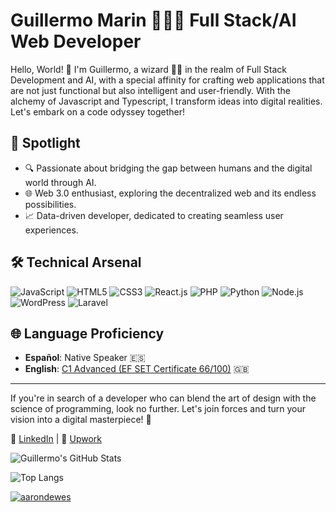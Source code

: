 # Guillermo Marin 🚀👨‍💻 Full Stack/AI Web Developer

Hello, World! 👋 I'm Guillermo, a wizard 🧙‍♂️ in the realm of Full Stack Development and AI, with a special affinity for crafting web applications that are not just functional but also intelligent and user-friendly. With the alchemy of Javascript and Typescript, I transform ideas into digital realities. Let's embark on a code odyssey together!

## 🌟 Spotlight

- 🔍 Passionate about bridging the gap between humans and the digital world through AI.
- 🌐 Web 3.0 enthusiast, exploring the decentralized web and its endless possibilities.
- 📈 Data-driven developer, dedicated to creating seamless user experiences.

## 🛠 Technical Arsenal

![JavaScript](https://img.shields.io/badge/-JavaScript-F7DF1E?style=for-the-badge&logo=javascript&logoColor=black)
![HTML5](https://img.shields.io/badge/-HTML5-E34F26?style=for-the-badge&logo=html5&logoColor=white)
![CSS3](https://img.shields.io/badge/-CSS3-1572B6?style=for-the-badge&logo=css3)
![React.js](https://img.shields.io/badge/-React.js-61DAFB?style=for-the-badge&logo=react&logoColor=black)
![PHP](https://img.shields.io/badge/-PHP-777BB4?style=for-the-badge&logo=php&logoColor=white)
![Python](https://img.shields.io/badge/-Python-3776AB?style=for-the-badge&logo=python&logoColor=white)
![Node.js](https://img.shields.io/badge/-Node.js-339933?style=for-the-badge&logo=node.js&logoColor=white)
![WordPress](https://img.shields.io/badge/-WordPress-21759B?style=for-the-badge&logo=wordpress&logoColor=white)
![Laravel](https://img.shields.io/badge/-Laravel-FF2D20?style=for-the-badge&logo=laravel&logoColor=white)

## 🌐 Language Proficiency

- **Español**: Native Speaker 🇪🇸
- **English**: [C1 Advanced (EF SET Certificate 66/100)](https://www.efset.org/cert/WWsHim) 🇬🇧

---

If you're in search of a developer who can blend the art of design with the science of programming, look no further. Let's join forces and turn your vision into a digital masterpiece! 🌟

🔗 [LinkedIn](https://www.linkedin.com/in/guillermo-marin-dev/) | 🔗 [Upwork](https://www.upwork.com/freelancers/~01608584c4871fe695)

![Guillermo's GitHub Stats](https://github-readme-stats.vercel.app/api?username=guillermoscript&show_icons=true&theme=radical)

![Top Langs](https://github-readme-stats.vercel.app/api/top-langs/?username=guillermoscript&title_color=fff&icon_color=79ff97&text_color=9f9f9f&bg_color=151515&layout=compact&langs_count=10)

<p align="left"> <a href="https://github.com/ryo-ma/github-profile-trophy"><img src="https://github-profile-trophy.vercel.app/?username=guillermoscript" alt="aarondewes" /></a> </p>
